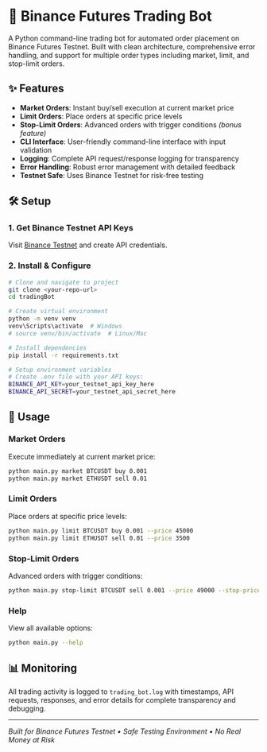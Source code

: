 # 🚀 Binance Futures Trading Bot

A Python command-line trading bot for automated order placement on Binance Futures Testnet. Built with clean architecture, comprehensive error handling, and support for multiple order types including market, limit, and stop-limit orders.

## ✨ Features

- **Market Orders**: Instant buy/sell execution at current market price
- **Limit Orders**: Place orders at specific price levels
- **Stop-Limit Orders**: Advanced orders with trigger conditions _(bonus feature)_
- **CLI Interface**: User-friendly command-line interface with input validation
- **Logging**: Complete API request/response logging for transparency
- **Error Handling**: Robust error management with detailed feedback
- **Testnet Safe**: Uses Binance Testnet for risk-free testing

## 🛠️ Setup

### 1. Get Binance Testnet API Keys

Visit [Binance Testnet](https://testnet.binancefuture.com) and create API credentials.

### 2. Install & Configure

```bash
# Clone and navigate to project
git clone <your-repo-url>
cd tradingBot

# Create virtual environment
python -m venv venv
venv\Scripts\activate  # Windows
# source venv/bin/activate  # Linux/Mac

# Install dependencies
pip install -r requirements.txt

# Setup environment variables
# Create .env file with your API keys:
BINANCE_API_KEY=your_testnet_api_key_here
BINANCE_API_SECRET=your_testnet_api_secret_here
```

## 🎯 Usage

### Market Orders

Execute immediately at current market price:

```bash
python main.py market BTCUSDT buy 0.001
python main.py market ETHUSDT sell 0.01
```

### Limit Orders

Place orders at specific price levels:

```bash
python main.py limit BTCUSDT buy 0.001 --price 45000
python main.py limit ETHUSDT sell 0.01 --price 3500
```

### Stop-Limit Orders

Advanced orders with trigger conditions:

```bash
python main.py stop-limit BTCUSDT sell 0.001 --price 49000 --stop-price 50000
```

### Help

View all available options:

```bash
python main.py --help
```

## 📊 Monitoring

All trading activity is logged to `trading_bot.log` with timestamps, API requests, responses, and error details for complete transparency and debugging.

---

_Built for Binance Futures Testnet • Safe Testing Environment • No Real Money at Risk_
